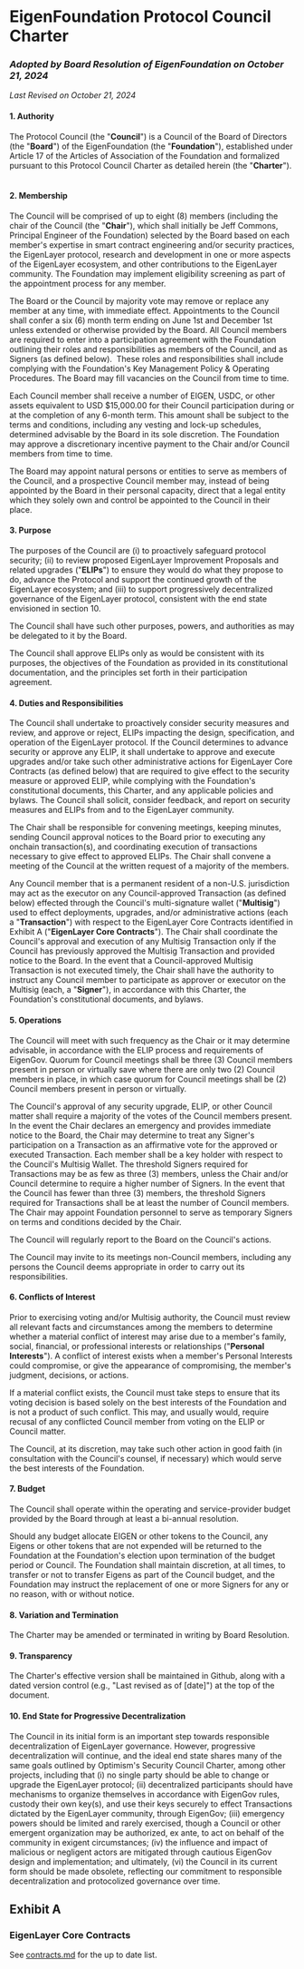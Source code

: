 # **EigenFoundation Protocol Council Charter**

### *Adopted by Board Resolution of EigenFoundation on October 21, 2024*

*Last Revised on October 21, 2024*
#### **1. Authority**

The Protocol Council (the \"**Council**\") is a Council of the Board of
Directors (the "**Board**\") of the EigenFoundation (the
\"**Foundation**\"), established under Article 17 of the Articles of
Association of the Foundation and formalized pursuant to this Protocol
Council Charter as detailed herein (the \"**Charter**\").   

#### **2. Membership**

The Council will be comprised of up to eight (8) members (including the
chair of the Council (the \"**Chair**\"), which shall initially be Jeff
Commons, Principal Engineer of the Foundation) selected by the Board
based on each member's expertise in smart contract engineering and/or
security practices, the EigenLayer protocol, research and development in
one or more aspects of the EigenLayer ecosystem, and other contributions
to the EigenLayer community. The Foundation may implement eligibility
screening as part of the appointment process for any member.

The Board or the Council by majority vote may remove or replace any
member at any time, with immediate effect. Appointments to the Council
shall confer a six (6) month term ending on June 1st and December 1st
unless extended or otherwise provided by the Board. All Council members
are required to enter into a participation agreement with the Foundation
outlining their roles and responsibilities as members of the Council,
and as Signers (as defined below).  These roles and responsibilities
shall include complying with the Foundation's Key Management Policy &
Operating Procedures. The Board may fill vacancies on the Council from
time to time.  

Each Council member shall receive a number of EIGEN, USDC, or other
assets equivalent to USD \$15,000.00 for their Council participation
during or at the completion of any 6-month term. This amount shall be
subject to the terms and conditions, including any vesting and lock-up
schedules, determined advisable by the Board in its sole discretion. The
Foundation may approve a discretionary incentive payment to the Chair
and/or Council members from time to time.  

The Board may appoint natural persons or entities to serve as members of
the Council, and a prospective Council member may, instead of being
appointed by the Board in their personal capacity, direct that a legal
entity which they solely own and control be appointed to the Council in
their place.  

#### **3. Purpose**

The purposes of the Council are (i) to proactively safeguard protocol
security; (ii) to review proposed EigenLayer Improvement Proposals and
related upgrades ("**ELIPs**") to ensure they would do what they propose
to do, advance the Protocol and support the continued growth of the
EigenLayer ecosystem; and (iii) to support progressively decentralized
governance of the EigenLayer protocol, consistent with the end state
envisioned in section 10.

The Council shall have such other purposes, powers, and authorities as
may be delegated to it by the Board. 

The Council shall approve ELIPs only as would be consistent with its
purposes, the objectives of the Foundation as provided in its
constitutional documentation, and the principles set forth in their
participation agreement.   

#### **4. Duties and Responsibilities**

The Council shall undertake to proactively consider security measures
and review, and approve or reject, ELIPs impacting the design,
specification, and operation of the EigenLayer protocol. If the Council
determines to advance security or approve any ELIP, it shall undertake
to approve and execute upgrades and/or take such other administrative
actions for EigenLayer Core Contracts (as defined below) that are
required to give effect to the security measure or approved ELIP, while
complying with the Foundation\'s constitutional documents, this Charter,
and any applicable policies and bylaws. The Council shall solicit,
consider feedback, and report on security measures and ELIPs from and to
the EigenLayer community.

The Chair shall be responsible for convening meetings, keeping minutes,
sending Council approval notices to the Board prior to executing any
onchain transaction(s), and coordinating execution of transactions
necessary to give effect to approved ELIPs. The Chair shall convene a
meeting of the Council at the written request of a majority of the
members.

Any Council member that is a permanent resident of a non-U.S.
jurisdiction may act as the executor on any Council-approved Transaction
(as defined below) effected through the Council's multi-signature wallet
("**Multisig**") used to effect deployments, upgrades, and/or
administrative actions (each a "**Transaction**") with respect to the
EigenLayer Core Contracts identified in Exhibit A ("**EigenLayer Core
Contracts**"). The Chair shall coordinate the Council's approval and
execution of any Multisig Transaction only if the Council has previously
approved the Multisig Transaction and provided notice to the Board. In
the event that a Council-approved Multisig Transaction is not executed
timely, the Chair shall have the authority to instruct any Council
member to participate as approver or executor on the Multisig (each, a
"**Signer**"), in accordance with this Charter, the Foundation's
constitutional documents, and bylaws.

#### **5. Operations**

The Council will meet with such frequency as the Chair or it may
determine advisable, in accordance with the ELIP process and
requirements of EigenGov. Quorum for Council meetings shall be three (3)
Council members present in person or virtually save where there are only
two (2) Council members in place, in which case quorum for Council
meetings shall be (2) Council members present in person or virtually.

The Council's approval of any security upgrade, ELIP, or other Council
matter shall require a majority of the votes of the Council members
present. In the event the Chair declares an emergency and provides
immediate notice to the Board, the Chair may determine to treat any
Signer's participation on a Transaction as an affirmative vote for the
approved or executed Transaction. Each member shall be a key holder with
respect to the Council's Multisig Wallet. The threshold Signers required
for Transactions may be as few as three (3) members, unless the Chair
and/or Council determine to require a higher number of Signers. In the
event that the Council has fewer than three (3) members, the threshold
Signers required for Transactions shall be at least the number of
Council members. The Chair may appoint Foundation personnel to serve as
temporary Signers on terms and conditions decided by the Chair.   

The Council will regularly report to the Board on the Council's
actions.  

The Council may invite to its meetings non-Council members, including
any persons the Council deems appropriate in order to carry out its
responsibilities.  

#### **6. Conflicts of Interest**

Prior to exercising voting and/or Multisig authority, the Council must
review all relevant facts and circumstances among the members to
determine whether a material conflict of interest may arise due to a
member's family, social, financial, or professional interests
or relationships ("**Personal Interests**"). A conflict of interest
exists when a member's Personal Interests could compromise, or give the
appearance of compromising, the member's judgment, decisions, or
actions.

If a material conflict exists, the Council must take steps to ensure
that its voting decision is based solely on the best interests of the
Foundation and is not a product of such conflict. This may, and usually
would, require recusal of any conflicted Council member from voting on
the ELIP or Council matter.  

The Council, at its discretion, may take such other action in good faith
(in consultation with the Council\'s counsel, if necessary) which would
serve the best interests of the Foundation. 

#### **7. Budget**

The Council shall operate within the operating and service-provider
budget provided by the Board through at least a bi-annual resolution.

Should any budget allocate EIGEN or other tokens to the Council, any
Eigens or other tokens that are not expended will be returned to the
Foundation at the Foundation's election upon termination of the budget
period or Council. The Foundation shall maintain discretion, at all
times, to transfer or not to transfer Eigens as part of the Council
budget, and the Foundation may instruct the replacement of one or more
Signers for any or no reason, with or without notice.  

#### **8. Variation and Termination**

The Charter may be amended or terminated in writing by Board Resolution.

#### **9. Transparency**

The Charter's effective version shall be maintained in Github, along
with a dated version control (e.g., "Last revised as of \[date\]") at
the top of the document.

#### **10. End State for Progressive Decentralization**

The Council in its initial form is an important step towards responsible
decentralization of EigenLayer governance. However, progressive
decentralization will continue, and the ideal end state shares many of
the same goals outlined by Optimism's Security Council Charter, among
other projects, including that (i) no single party should be able to
change or upgrade the EigenLayer protocol; (ii) decentralized
participants should have mechanisms to organize themselves in accordance
with EigenGov rules, custody their own key(s), and use their keys
securely to effect Transactions dictated by the EigenLayer community,
through EigenGov; (iii) emergency powers should be limited and rarely
exercised, though a Council or other emergent organization may be
authorized, ex ante, to act on behalf of the community in exigent
circumstances; (iv) the influence and impact of malicious or negligent
actors are mitigated through cautious EigenGov design and
implementation; and ultimately, (vi) the Council in its current form
should be made obsolete, reflecting our commitment to responsible
decentralization and protocolized governance over time.

## **Exhibit A**

### **EigenLayer Core Contracts**

See [contracts.md](/contracts.md) for the up to date list.
